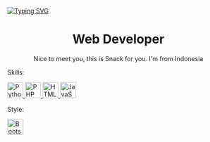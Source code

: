 [![Typing SVG](https://readme-typing-svg.demolab.com?font=Fira+Code&size=50&pause=400&center=true&repeat=true&random=false&width=2000&height=75&lines=Hello+There%2C+I'm+Indra+Wijaya)](https://git.io/typing-svg)
<h1 align="center" color="blue">Web Developer</h1>
<p align="center">
  Nice to meet you, this is Snack for you. I'm from Indonesia
</p>
<p>Skills:</p>
<a>
    <a href="https://www.python.org/" target="_blank" rel="noreferrer"
    ><img
      src="https://raw.githubusercontent.com/danielcranney/readme-generator/main/public/icons/skills/python-colored.svg"
      width="36"
      height="36"
      alt="Python" />
  </a>
  <a href="https://www.php.net/" target="_blank" rel="noreferrer"
    ><img
      src="https://raw.githubusercontent.com/danielcranney/readme-generator/main/public/icons/skills/php-colored.svg"
      width="36"
      height="36"
      alt="PHP" />
  </a>
  <a
    href="https://developer.mozilla.org/en-US/docs/Glossary/HTML5"
    target="_blank"
    rel="noreferrer"
    ><img
      src="https://raw.githubusercontent.com/danielcranney/readme-generator/main/public/icons/skills/html5-colored.svg"
      width="36"
      height="36"
      alt="HTML5" />
  </a>
  <a
    href="https://developer.mozilla.org/en-US/docs/Web/JavaScript"
    target="_blank"
    rel="noreferrer"
    ><img
      src="https://raw.githubusercontent.com/danielcranney/readme-generator/main/public/icons/skills/javascript-colored.svg"
      width="36"
      height="36"
      alt="JavaScript" />
  </a>
</a>
<p> Style:
  <p>
  <a href="https://getbootstrap.com/" target="_blank" rel="noreferrer"
    ><img
      src="https://raw.githubusercontent.com/danielcranney/readme-generator/main/public/icons/skills/bootstrap-colored.svg"
      width="36"
      height="36"
      alt="Bootstrap" />
  </a>
  </p>
</p>
